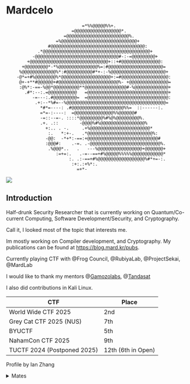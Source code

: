 # Mardcelo 
```
                             =*%%@@@@@%%+.                        
                         =@@@@@@@@@@@@@@@@@@*.                    
                      =@@@@@@@@@@@@@@@@@@@@@@@@%.                 
                   =%@@@@@@@@@@@@@@@@@@@@@@@@@@@@@+               
                #@@@@@@@@@@@@@@@@@@@@@@@@@@@@@@@@@@@@:            
            .*@@@@@@@@@@@@@@@@@@@@@@@@@@@@@@@@@@@@@@@@@+          
          -@@@@@@@@@@@@@@@@@@@@@@@@@@@@@@@@#-:-=@@@@@@@@@+        
        +@@@@@@@@@@@@@@@@@@@@@@@@@@@@@@+::+#@@@@@@@@@@@@@@@:      
      +@@@@@@@@@*-*%@@@@@@@@@@@@@@@%=:#@@@@@@@@@@@@@@@@@@@@@=     
     %@@@@@@@@@@@@@%*:#@@@@@@@@@@#*+-:-%@@@@@@@@@@@@@@@@@@@@@+    
    -@*=+#%@@@@@@@@%*@@@@@@@@@@@@@@@@@@@+:=#@@@@@@@@@@@@@@@@@@:   
     @+-+**#@@@@@@+#@@@@@@@@@@@@@@@@@@@@@@@%- +@@@@@@@@@@@@@@@=   
     :@%*:-==-%@@*@@@@@@@@@@**@@@@@@@@@@@@@@@@#-%@@@@@@@@@@@@@+   
       .#*:--:.=@@@@@@@@@@@   =@@@@@@@@@@@@@@@@@@@@@@@@@@@@@@@+   
          -=---:.#@@@@@@@@@=  =@@@@@@@@@@@@@@@@@@@@@@@@@@@@@@@:   
           .+:--*%#=--%@@@@@@@@@@@@@@@@@@@@@@@@@@@@@@@@@@@@@@=    
             *#*=----: .#@@@@@@@@@@@@@@@@@@@@%%=  ::------:.      
             =*=-:----:  =@@@@@@@@@@@@@@@%%@@@@@@#                
             -=::--=-. ::::*@@@@@@@@@%#%@%@@@@@@@@@%.             
             .+. .::        -@@@@%#%@@@@@@@@@@@@@@@@@%            
               +:.. . -.     .+%@@@@@@@@@@@@@@@@@@@@@@@*          
                :.   *:+-.   .*@@@@@@@@@@@@@@@@@@@@@@@@@%:        
               -@@:  -*+*:-==:+@@@@@@@@@@@@@@@@@@@@@@@@@@@#       
               :@@@#:    .-=. .-@@@@@@@@@@@@@@@@@@@@@@@@@@@%.     
                .%@@@*..   .   ---%@@@@@@@@@@@@@@@@@+@@@@@@@+     
                   :=+=:.   .-=--==+#%@@@@@%%%%%@@@@@@@@@@@@*     
                        :. .:-==+#%@@@@@@@@@@@@@@@@@@%#*+=-:.     
                         :+:.:+%*:.                               
                           =+*-                                                                         
```
![](https://komarev.com/ghpvc/?username=Mardcelo&color=green)
## Introduction

Half-drunk Security Researcher that is currently working on Quantum/Co-current Computing, Software Development/Security, and Cryptography.

Call it, I looked most of the topic that interests me. 

Im mostly working on Compiler development, and Cryptography. My publications can be found at 
https://blog.mard.kr/pubs. 

Currently playing CTF with @Frog Council, @RubiyaLab, @ProjectSekai, @MardLab

I would like to thank my mentors @[Gamozolabs](https://github.com/gamozolabs), @[Tandasat](https://github.com/tandasat)
 
I also did contributions in Kali Linux.   

|             CTF             |        Place       |
| --------------------------- | ------------------ |
| World Wide CTF 2025         |        2nd         |
| Grey Cat CTF 2025 (NUS)     |        7th         |
| BYUCTF                      |         5th        |
| NahamCon CTF 2025           |        9th         |
| TUCTF 2024 (Postponed 2025) | 12th (6th in Open) |

Profile by Ian Zhang
<details>
  <summary>Mates</summary>

They are way better than having a girlfriend to be honest
- [0xAamon](https://github.com/yesmanno/) 
- [Snowcrash](https://github.com/7etsuo) 
- [nop](https://github.com/nop-tech/) 
- [Thorn](https://github.com/GuildedThorn/)
- [Bakki](https://github.com/shubakki/)
- [Niko](https://github.com/nikosecurity)
- [tr3sp4ss3r](https://github.com/tr3sp4ss3rexe/)
- [Shelldon](https://github.com/Sh3lldon/)
- [Nanaisu](https://github.com/Sq00ky/)
- [Jord 🐸](https://github.com/iilegacyyii/)
- [Szymex](https://github.com/szymex73/)
- [Xephora](https://github.com/xephora/)
- [Kozmer](https://github.com/kozmer/)
- [Jazzzooo](https://github.com/jazzzooo/)
- [yyz]()
- [S3L33](https://github.com/s3l33)
- [ShadowKhan]()
